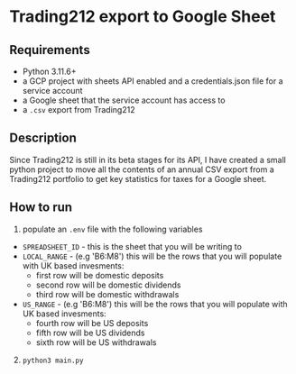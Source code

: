 # Trading212 export to Google Sheet

## Requirements
- Python 3.11.6+ 
- a GCP project with sheets API enabled and a credentials.json file for a service account
- a Google sheet that the service account has access to
- a `.csv` export from Trading212

## Description

Since Trading212 is still in its beta stages for its API, I have created a small python project to move all the contents of an annual CSV export from a  Trading212 portfolio to get key statistics for taxes for a Google sheet.

## How to run

1. populate an `.env` file with the following variables
 - `SPREADSHEET_ID` - this is the sheet that you will be writing to
 - `LOCAL_RANGE` - (e.g 'B6:M8') this will be the rows that you will populate with UK based invesments:
    - first row will be domestic deposits
    - second row will be domestic dividends
    - third row will be domestic withdrawals
  - `US_RANGE` - (e.g 'B6:M8') this will be the rows that you will populate with UK based invesments:  
    - fourth row will be US deposits
    - fifth row will be US dividends
    - sixth row will be US withdrawals


2. `python3 main.py`
